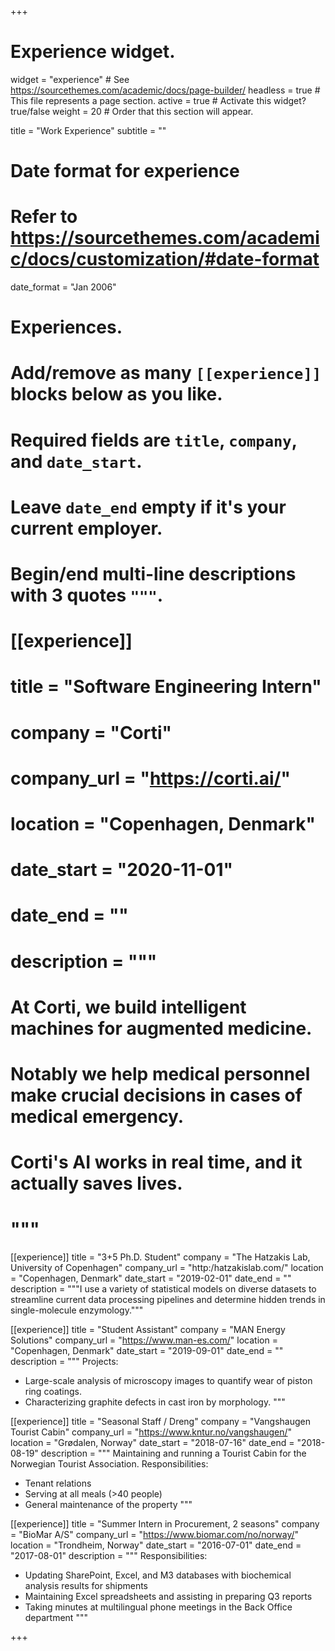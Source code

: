 +++
# Experience widget.
widget = "experience"  # See https://sourcethemes.com/academic/docs/page-builder/
headless = true  # This file represents a page section.
active = true  # Activate this widget? true/false
weight = 20  # Order that this section will appear.

title = "Work Experience"
subtitle = ""

# Date format for experience
#   Refer to https://sourcethemes.com/academic/docs/customization/#date-format
date_format = "Jan 2006"

# Experiences.
#   Add/remove as many `[[experience]]` blocks below as you like.
#   Required fields are `title`, `company`, and `date_start`.
#   Leave `date_end` empty if it's your current employer.
#   Begin/end multi-line descriptions with 3 quotes `"""`.

# [[experience]]
#   title = "Software Engineering Intern"
#   company = "Corti"
#   company_url = "https://corti.ai/"
#   location = "Copenhagen, Denmark"
#   date_start = "2020-11-01"
#   date_end = ""
#   description = """
#   At Corti, we build intelligent machines for augmented medicine. 
#   Notably we help medical personnel make crucial decisions in cases of medical emergency. 
#   Corti's AI works in real time, and it actually saves lives.
#   """



[[experience]]
  title = "3+5 Ph.D. Student"
  company = "The Hatzakis Lab, University of Copenhagen"
  company_url = "http:/hatzakislab.com/"
  location = "Copenhagen, Denmark"
  date_start = "2019-02-01"
  date_end = ""
  description = """I use a variety of statistical models on diverse datasets to streamline current data processing pipelines and determine hidden trends in single-molecule enzymology."""


[[experience]]
  title = "Student Assistant"
  company = "MAN Energy Solutions"
  company_url = "https://www.man-es.com/"
  location = "Copenhagen, Denmark"
  date_start = "2019-09-01"
  date_end = ""
  description = """
  Projects:
  - Large-scale analysis of microscopy images to quantify wear of piston ring coatings.
  - Characterizing graphite defects in cast iron by morphology.
  """

[[experience]]
  title = "Seasonal Staff / Dreng"
  company = "Vangshaugen Tourist Cabin"
  company_url = "https://www.kntur.no/vangshaugen/"
  location = "Grødalen, Norway"
  date_start = "2018-07-16"
  date_end = "2018-08-19"
  description = """
  Maintaining and running a Tourist Cabin for the Norwegian Tourist Association.
  Responsibilities:
  - Tenant relations
  - Serving at all meals (>40 people)
  - General maintenance of the property
  """

[[experience]]
  title = "Summer Intern in Procurement, 2 seasons"
  company = "BioMar A/S"
  company_url = "https://www.biomar.com/no/norway/"
  location = "Trondheim, Norway"
  date_start = "2016-07-01"
  date_end = "2017-08-01"
  description = """
  Responsibilities:
  - Updating SharePoint, Excel, and M3 databases with biochemical analysis results for shipments
  - Maintaining Excel spreadsheets and assisting in preparing Q3 reports
  - Taking minutes at multilingual phone meetings in the Back Office department
  """


+++
